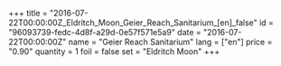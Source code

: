 +++
title = "2016-07-22T00:00:00Z_Eldritch_Moon_Geier_Reach_Sanitarium_[en]_false"
id = "96093739-fedc-4d8f-a29d-0e57f571e5a9"
date = "2016-07-22T00:00:00Z"
name = "Geier Reach Sanitarium"
lang = ["en"]
price = "0.90"
quantity = 1
foil = false
set = "Eldritch Moon"
+++

